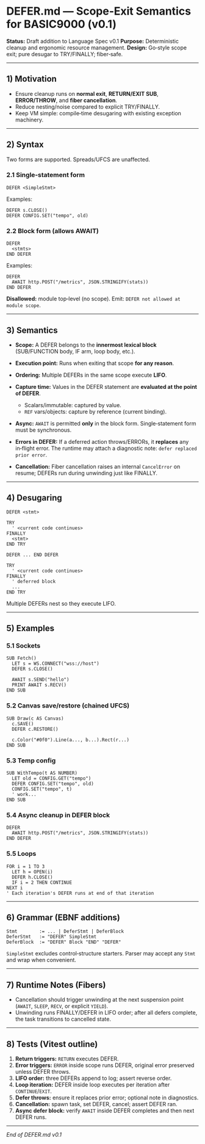 # DEFER.md — Scope‑Exit Semantics for BASIC9000 (v0.1)

**Status:** Draft addition to Language Spec v0.1
**Purpose:** Deterministic cleanup and ergonomic resource management.
**Design:** Go‑style scope exit; pure desugar to TRY/FINALLY; fiber‑safe.

---

## 1) Motivation

* Ensure cleanup runs on **normal exit**, **RETURN/EXIT SUB**, **ERROR/THROW**, and **fiber cancellation**.
* Reduce nesting/noise compared to explicit TRY/FINALLY.
* Keep VM simple: compile‑time desugaring with existing exception machinery.

---

## 2) Syntax

Two forms are supported. Spreads/UFCS are unaffected.

### 2.1 Single‑statement form

```basic
DEFER <SimpleStmt>
```

Examples:

```basic
DEFER s.CLOSE()
DEFER CONFIG.SET("tempo", old)
```

### 2.2 Block form (allows AWAIT)

```basic
DEFER
  <stmts>
END DEFER
```

Examples:

```basic
DEFER
  AWAIT http.POST("/metrics", JSON.STRINGIFY(stats))
END DEFER
```

**Disallowed:** module top‑level (no scope). Emit: `DEFER not allowed at module scope`.

---

## 3) Semantics

* **Scope:** A DEFER belongs to the **innermost lexical block** (SUB/FUNCTION body, IF arm, loop body, etc.).
* **Execution point:** Runs when exiting that scope **for any reason**.
* **Ordering:** Multiple DEFERs in the same scope execute **LIFO**.
* **Capture time:** Values in the DEFER statement are **evaluated at the point of DEFER**.

  * Scalars/immutable: captured by value.
  * `REF` vars/objects: capture by reference (current binding).
* **Async:** `AWAIT` is permitted **only** in the block form. Single‑statement form must be synchronous.
* **Errors in DEFER:** If a deferred action throws/ERRORs, it **replaces** any in‑flight error. The runtime may attach a diagnostic note: `defer replaced prior error`.
* **Cancellation:** Fiber cancellation raises an internal `CancelError` on resume; DEFERs run during unwinding just like FINALLY.

---

## 4) Desugaring

`DEFER <stmt>`

```basic
TRY
  ' <current code continues>
FINALLY
  <stmt>
END TRY
```

`DEFER ... END DEFER`

```basic
TRY
  ' <current code continues>
FINALLY
  ' deferred block
  ...
END TRY
```

Multiple DEFERs nest so they execute LIFO.

---

## 5) Examples

### 5.1 Sockets

```basic
SUB Fetch()
  LET s = WS.CONNECT("wss://host")
  DEFER s.CLOSE()

  AWAIT s.SEND("hello")
  PRINT AWAIT s.RECV()
END SUB
```

### 5.2 Canvas save/restore (chained UFCS)

```basic
SUB Draw(c AS Canvas)
  c.SAVE()
  DEFER c.RESTORE()

  c.Color("#0f0").Line(a..., b...).Rect(r...)
END SUB
```

### 5.3 Temp config

```basic
SUB WithTempo(t AS NUMBER)
  LET old = CONFIG.GET("tempo")
  DEFER CONFIG.SET("tempo", old)
  CONFIG.SET("tempo", t)
  ' work...
END SUB
```

### 5.4 Async cleanup in DEFER block

```basic
DEFER
  AWAIT http.POST("/metrics", JSON.STRINGIFY(stats))
END DEFER
```

### 5.5 Loops

```basic
FOR i = 1 TO 3
  LET h = OPEN(i)
  DEFER h.CLOSE()
  IF i = 2 THEN CONTINUE
NEXT i
' Each iteration's DEFER runs at end of that iteration
```

---

## 6) Grammar (EBNF additions)

```
Stmt        := ... | DeferStmt | DeferBlock
DeferStmt   := "DEFER" SimpleStmt
DeferBlock  := "DEFER" Block "END" "DEFER"
```

`SimpleStmt` excludes control‑structure starters. Parser may accept any `Stmt` and wrap when convenient.

---

## 7) Runtime Notes (Fibers)

* Cancellation should trigger unwinding at the next suspension point (`AWAIT`, `SLEEP`, `RECV`, or explicit `YIELD`).
* Unwinding runs FINALLY/DEFER in LIFO order; after all defers complete, the task transitions to cancelled state.

---

## 8) Tests (Vitest outline)

1. **Return triggers:** `RETURN` executes DEFER.
2. **Error triggers:** `ERROR` inside scope runs DEFER, original error preserved unless DEFER throws.
3. **LIFO order:** three DEFERs append to log; assert reverse order.
4. **Loop iteration:** DEFER inside loop executes per iteration after `CONTINUE`/`EXIT`.
5. **Defer throws:** ensure it replaces prior error; optional note in diagnostics.
6. **Cancellation:** spawn task, set DEFER, cancel; assert DEFER ran.
7. **Async defer block:** verify `AWAIT` inside DEFER completes and then next DEFER runs.

---

*End of DEFER.md v0.1*
